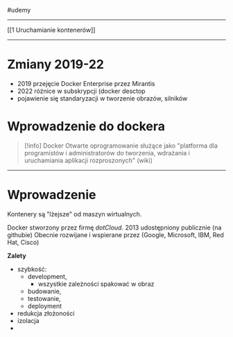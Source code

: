 #udemy 

----
[[1 Uruchamianie kontenerów]]



----------
# Zmiany 2019-22
- 2019 przejęcie Docker Enterprise przez Mirantis
- 2022 różnice w subskrypcji (docker desctop
- pojawienie się standaryzacji w tworzenie obrazów, silników 

# Wprowadzenie do dockera

>[!info] Docker
>Otwarte oprogramowanie służące jako "platforma dla programistów i administratorów do tworzenia, wdrażania i uruchamiania aplikacji rozproszonych" (wiki)

------
# Wprowadzenie
Kontenery są "lżejsze" od maszyn wirtualnych.

Docker stworzony przez firmę *dotCloud*.
2013 udostępniony publicznie (na githubie)
Obecnie rozwijane i wspierane przez (Google, Microsoft, IBM, Red Hat, Cisco)

**Zalety**
- szybkość:
	- development, 
		- wszystkie zależności spakować w obraz
	- budowanie, 
	- testowanie, 
	- deployment
- redukcja złożoności
- izolacja
- 








